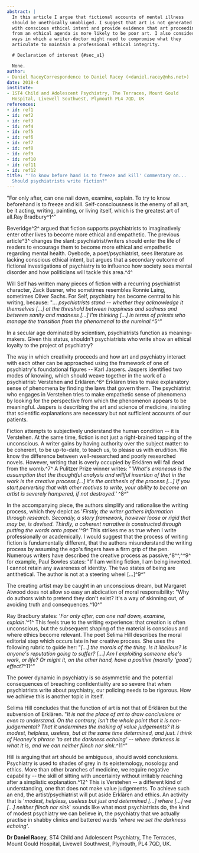 ```yaml
---
abstract: |
  In this article I argue that fictional accounts of mental illness
  should be unethically unobliged. I suggest that art is not generated
  with conscious ethical intent and provide evidence that art proceeding
  from an ethical agenda is more likely to be poor art. I also consider
  ways in which a writer-doctor might need to compromise what they
  articulate to maintain a professional ethical integrity.

  # Declaration of interest {#sec_a1}

  None.
author:
- Daniel RaceyCorrespondence to Daniel Racey (<daniel.racey@nhs.net>)
date: 2018-4
institute:
- 1ST4 Child and Adolescent Psychiatry, The Terraces, Mount Gould
  Hospital, Livewell Southwest, Plymouth PL4 7QD, UK
references:
- id: ref1
- id: ref2
- id: ref3
- id: ref4
- id: ref5
- id: ref6
- id: ref7
- id: ref8
- id: ref9
- id: ref10
- id: ref11
- id: ref12
title: "'To know before hand is to freeze and kill' Commentary on...
  Should psychiatrists write fiction?"
---
```


"For only after, can one nail down, examine, explain. To try to know
beforehand is to freeze and kill. Self-consciousness is the enemy of all
art, be it acting, writing, painting, or living itself, which is the
greatest art of all.Ray Bradbury^1^"

Beveridge^2^ argued that fiction supports psychiatrists to imaginatively
enter other lives to become more ethical and empathetic. The previous
article^3^ changes the slant: psychiatrist/writers should enter the life
of readers to encourage them to become more ethical and empathetic
regarding mental health. Oyebode, a poet/psychiatrist, sees literature
as lacking conscious ethical intent, but argues that a secondary outcome
of fictional investigations of psychiatry is to influence how society
sees mental disorder and how politicians will tackle this area.^4^

Will Self has written many pieces of fiction with a recurring
psychiatrist character, Zack Busner, who sometimes resembles Ronnie
Laing, sometimes Oliver Sachs. For Self, psychiatry has become central
to his writing, because: "*... psychiatrists stand -- whether they
acknowledge it themselves \[...\] at the threshold between happiness and
sadness and between sanity and madness \[...\] I\'m thinking \[...\] in
terms of priests who manage the transition from the phenomenal to the
numinal.*^5^"

In a secular age dominated by scientism, psychiatrists function as
meaning-makers. Given this status, shouldn\'t psychiatrists who write
show an ethical loyalty to the project of psychiatry?

The way in which creativity proceeds and how art and psychiatry interact
with each other can be approached using the framework of one of
psychiatry\'s foundational figures -- Karl Jaspers. Jaspers identified
two modes of knowing, which should weave together in the work of a
psychiatrist: Verstehen and Erklären.^6^ Erklären tries to make
explanatory sense of phenomena by finding the laws that govern them. The
psychiatrist who engages in Verstehen tries to make empathetic sense of
phenomena by looking for the perspective from which the phenomenon
appears to be meaningful. Jaspers is describing the art and science of
medicine, insisting that scientific explanations are necessary but not
sufficient accounts of our patients.

Fiction attempts to subjectively understand the human condition -- it is
Verstehen. At the same time, fiction is not just a right-brained tapping
of the unconscious. A writer gains by having authority over the subject
matter: to be coherent, to be up-to-date, to teach us, to please us with
erudition. We know the difference between well-researched and poorly
researched novels. However, writing that is overly occupied by Erklären
will fall dead from the womb.^7^ A Pulitzer Prize winner writes:
"*'What\'s erroneous is the assumption that the thoughtful analysis and
willful insertion of that in the work is the creative process \[...\]
it\'s the antithesis of the process \[...\] If you start perverting that
with other motives to write, your ability to become an artist is
severely hampered, if not destroyed.'* ^8^"

In the accompanying piece, the authors simplify and rationalise the
writing process, which they depict as '*Firstly, the writer gathers
information through research. Secondly, a story framework, however loose
or rigid that may be, is devised. Thirdly, a coherent narrative is
constructed through putting the words onto paper.*'^9^ This strikes me
as true when I write professionally or academically. I would suggest
that the process of writing fiction is fundamentally different, that the
authors misunderstand the writing process by assuming the ego\'s fingers
have a firm grip of the pen. Numerous writers have described the
creative process as passive,^8^^,^^9^ for example, Paul Bowles states:
"If I am writing fiction, I am being invented. I cannot retain any
awareness of identity. The two states of being are antithetical. The
author is not at a steering wheel \[...\]^9^"

The creating artist may be caught in an unconscious dream, but Margaret
Atwood does not allow so easy an abdication of moral responsibility:
"Why do authors wish to pretend they don\'t exist? It\'s a way of
skinning out, of avoiding truth and consequences.^10^"

Ray Bradbury states: '*For only after, can one nail down, examine,
explain*.'^1^ This feels true to the writing experience: that creation
is often unconscious, but the subsequent shaping of the material is
conscious and where ethics become relevant. The poet Selima Hill
describes the moral editorial step which occurs late in her creative
process. She uses the following rubric to guide her: "*\[...\] the
morals of the thing. Is it libellous? Is anyone\'s reputation going to
suffer? \[...\] Am I exploiting someone else\'s work, or life? Or might
it, on the other hand, have a positive (morally 'good') effect?*^11^"

The power dynamic in psychiatry is so asymmetric and the potential
consequences of breaching confidentiality are so severe that when
psychiatrists write about psychiatry, our policing needs to be rigorous.
How we achieve this is another topic in itself.

Selima Hill concludes that the function of art is not that of Erklären
but the subversion of Erklären. "*It is not the place of art to draw
conclusions or even to understand. On the contrary, isn\'t the whole
point that it is non-judgemental? That it undermines the making of value
judgements? It is modest, helpless, useless, but at the same time
determined, and just. I think of Heaney\'s phrase 'to set the darkness
echoing' -- where darkness is what it is, and we can neither flinch nor
sink.*^11^"

Hill is arguing that art should be ambiguous, should avoid conclusions.
Psychiatry is used to shades of grey in its epistemology, nosology and
ethics. More than other branches of medicine, we require negative
capability -- the skill of sitting with uncertainty without irritably
reaching after a simplistic explanation.^12^ This is Verstehen -- a
different kind of understanding, one that does not make value
judgements. To achieve such an end, the artist/psychiatrist will put
aside Erklären and ethics. An activity that is '*modest, helpless,
useless but just and determined \[...\] where \[...\] we \[...\] neither
flinch nor sink*' sounds like what most psychiatrists do, the kind of
modest psychiatry we can believe in, the psychiatry that we actually
practise in shabby clinics and battered wards '*where we set the
darkness echoing'*.

**Dr Daniel Racey**, ST4 Child and Adolescent Psychiatry, The Terraces,
Mount Gould Hospital, Livewell Southwest, Plymouth, PL4 7QD, UK.
